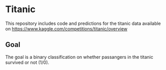 # Titanic

This repository includes code and predictions for the titanic data available on https://www.kaggle.com/competitions/titanic/overview


## Goal

The goal is a binary classification on whether passangers in the titanic survived or not (1/0).



